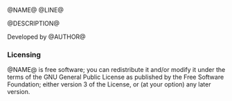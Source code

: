 @NAME@
@LINE@

@DESCRIPTION@

Developed by @AUTHOR@

### Licensing ###

@NAME@ is free software; you can redistribute it and/or modify it under the terms of the GNU General Public License as published by the Free Software Foundation; either version 3 of the License, or (at your option) any later version.
